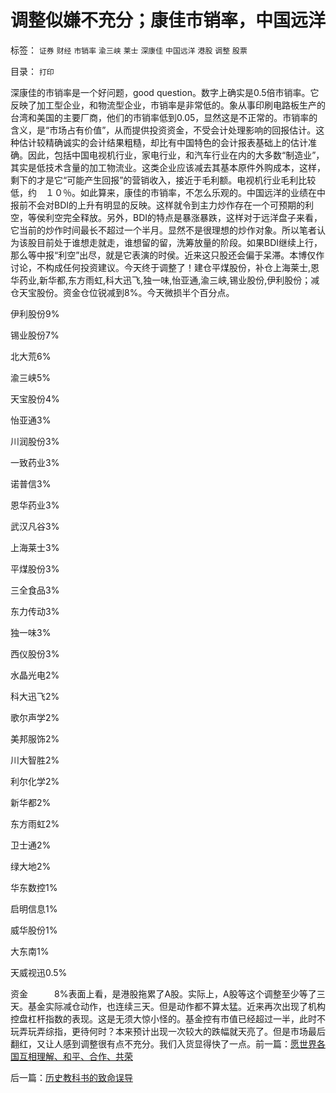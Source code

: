 # 调整似嫌不充分；康佳市销率，中国远洋

标签： `证券` `财经` `市销率` `渝三峡` `莱士` `深康佳` `中国远洋` `港股` `调整` `股票` 

目录： `打印`

深康佳的市销率是一个好问题，good
question。数字上确实是0.5倍市销率。它反映了加工型企业，和物流型企业，市销率是非常低的。象从事印刷电路板生产的台湾和美国的主要厂商，他们的市销率低到0.05，显然这是不正常的。市销率的含义，是“市场占有价值”，从而提供投资资金，不受会计处理影响的回报估计。这种估计较精确诚实的会计结果粗糙，却比有中国特色的会计报表基础上的估计准确。因此，包括中国电视机行业，家电行业，和汽车行业在内的大多数“制造业”，其实是低技术含量的加工物流业。这类企业应该减去其基本原件外购成本，这样，剩下的才是它“可能产生回报”的营销收入，接近于毛利额。电视机行业毛利比较低，约　１０％。如此算来，康佳的市销率，不怎么乐观的。中国远洋的业绩在中报前不会对BDI的上升有明显的反映。这样就令到主力炒作存在一个可预期的利空，等侯利空完全释放。另外，BDI的特点是暴涨暴跌，这样对于远洋盘子来看，它当前的炒作时间最长不超过一个半月。显然不是很理想的炒作对象。所以笔者认为该股目前处于谁想走就走，谁想留的留，洗筹放量的阶段。如果BDI继续上行，那么等中报“利空”出尽，就是它表演的时侯。近来这只股还会偏于呆滞。本博仅作讨论，不构成任何投资建议。今天终于调整了！建仓平煤股份，补仓上海莱士,恩华药业,新华都,东方雨虹,科大迅飞,独一味,怡亚通,渝三峡,锡业股份,伊利股份；减仓天宝股份。资金仓位锐减到8%。今天微损半个百分点。

伊利股份9%

锡业股份7%

北大荒6%

渝三峡5%

天宝股份4%

怡亚通3%

川润股份3%

一致药业3%

诺普信3%

恩华药业3%

武汉凡谷3%

上海莱士3%

平煤股份3%

三全食品3%

东力传动3%

独一味3%

西仪股份3%

水晶光电2%

科大迅飞2%

歌尔声学2%

美邦服饰2%

川大智胜2%

利尔化学2%

新华都2%

东方雨虹2%

卫士通2%

绿大地2%

华东数控1%

启明信息1%

威华股份1%

大东南1%

天威视迅0.5%

资金　　　8%表面上看，是港股拖累了A股。实际上，A股等这个调整至少等了三天。基金实际减仓动作，也连续三天。但是动作都不算太猛。近来再次出现了机构控盘杠杆指数的表现。这是无须大惊小怪的。基金控有市值已经超过一半，此时不玩弄玩弄综指，更待何时？本来预计出现一次较大的跌幅就天亮了。但是市场最后翻红，又让人感到调整很有点不充分。我们入货显得快了一点。前一篇：[愿世界各国互相理解、和平、合作、共荣](../../../2009/6/8/愿世界各国互相理解、和平、合作、共荣.md)

后一篇：[历史教科书的致命误导](../../../2009/6/9/历史教科书的致命误导.md)
